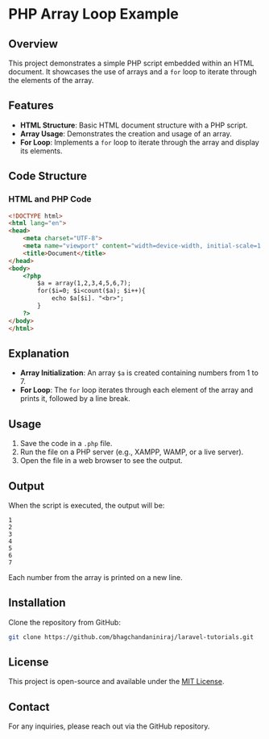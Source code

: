 # PHP Array Loop Example

## Overview

This project demonstrates a simple PHP script embedded within an HTML document. It showcases the use of arrays and a `for` loop to iterate through the elements of the array.

## Features

- **HTML Structure**: Basic HTML document structure with a PHP script.
- **Array Usage**: Demonstrates the creation and usage of an array.
- **For Loop**: Implements a `for` loop to iterate through the array and display its elements.

## Code Structure

### HTML and PHP Code

```html
<!DOCTYPE html>
<html lang="en">
<head>
    <meta charset="UTF-8">
    <meta name="viewport" content="width=device-width, initial-scale=1.0">
    <title>Document</title>
</head>
<body>
    <?php  
        $a = array(1,2,3,4,5,6,7);
        for($i=0; $i<count($a); $i++){
            echo $a[$i]. "<br>";
        }
    ?>
</body>
</html>
```

## Explanation

- **Array Initialization**: An array `$a` is created containing numbers from 1 to 7.
- **For Loop**: The `for` loop iterates through each element of the array and prints it, followed by a line break.

## Usage

1. Save the code in a `.php` file.
2. Run the file on a PHP server (e.g., XAMPP, WAMP, or a live server).
3. Open the file in a web browser to see the output.

## Output

When the script is executed, the output will be:

```
1
2
3
4
5
6
7
```

Each number from the array is printed on a new line.

## Installation

Clone the repository from GitHub:

```bash
git clone https://github.com/bhagchandaniniraj/laravel-tutorials.git
```

## License

This project is open-source and available under the [MIT License](LICENSE).

## Contact

For any inquiries, please reach out via the GitHub repository.
